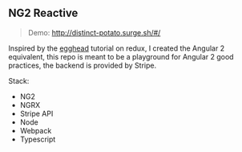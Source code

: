 ## NG2 Reactive

> Demo: http://distinct-potato.surge.sh/#/

Inspired by the [egghead](https://egghead.io/) tutorial on redux, I created the Angular 2 equivalent, this repo is meant to be a playground for Angular 2 good practices, the backend is provided by Stripe.

Stack:
- NG2
- NGRX
- Stripe API
- Node
- Webpack
- Typescript


